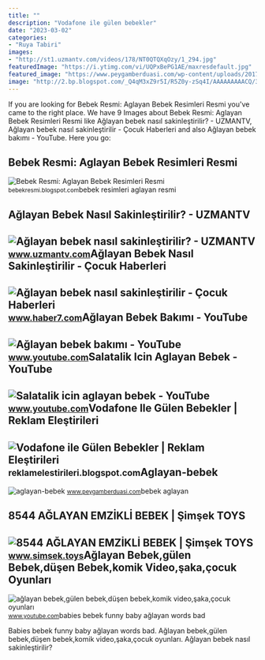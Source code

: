 ```yaml
---
title: ""
description: "Vodafone ile gülen bebekler"
date: "2023-03-02"
categories:
- "Ruya Tabiri"
images:
- "http://st1.uzmantv.com/videos/178/NT0QTQXqOzy/1_294.jpg"
featuredImage: "https://i.ytimg.com/vi/UQPxBePG1AE/maxresdefault.jpg"
featured_image: "https://www.peygamberduasi.com/wp-content/uploads/2017/02/aglayan-bebek.jpg"
image: "http://2.bp.blogspot.com/_Q4qM3xZ9r5I/R5Z0y-zSq4I/AAAAAAAAACQ/3VP4a-M2U-g/s320/aglayan-bebek-resimleri-resim1.jpg"
---
```


If you are looking for Bebek Resmi: Aglayan Bebek Resimleri Resmi you've came to the right place. We have 9 Images about Bebek Resmi: Aglayan Bebek Resimleri Resmi like Ağlayan bebek nasıl sakinleştirilir? - UZMANTV, Ağlayan bebek nasıl sakinleştirilir - Çocuk Haberleri and also Ağlayan bebek bakımı - YouTube. Here you go:

Bebek Resmi: Aglayan Bebek Resimleri Resmi
------------------------------------------

 ![Bebek Resmi: Aglayan Bebek Resimleri Resmi](http://2.bp.blogspot.com/_Q4qM3xZ9r5I/R5Z0y-zSq4I/AAAAAAAAACQ/3VP4a-M2U-g/s320/aglayan-bebek-resimleri-resim1.jpg) <small>bebekresmi.blogspot.com</small>bebek resimleri aglayan resmi

Ağlayan Bebek Nasıl Sakinleştirilir? - UZMANTV
----------------------------------------------

 ![Ağlayan bebek nasıl sakinleştirilir? - UZMANTV](http://st1.uzmantv.com/videos/178/NT0QTQXqOzy/1_294.jpg) <small>www.uzmantv.com</small>Ağlayan Bebek Nasıl Sakinleştirilir - Çocuk Haberleri
-----------------------------------------------------

 ![Ağlayan bebek nasıl sakinleştirilir - Çocuk Haberleri](https://i12.haber7.net/haber/haber7/photos/aglayan_bebek_nasil_sakinlestirilir13770876010_h1064773.jpg) <small>www.haber7.com</small>Ağlayan Bebek Bakımı - YouTube
------------------------------

 ![Ağlayan bebek bakımı - YouTube](https://i.ytimg.com/vi/WPlxDLkwMVw/maxresdefault.jpg) <small>www.youtube.com</small>Salatalik Icin Aglayan Bebek - YouTube
--------------------------------------

 ![Salatalik icin aglayan bebek - YouTube](https://i.ytimg.com/vi/zN7CdZdFD34/maxresdefault.jpg?sqp=-oaymwEmCIAKENAF8quKqQMa8AEB-AGUA4AC0AWKAgwIABABGGUgXChLMA8=&rs=AOn4CLAL4rBH2UE41fLXM-nDZ2B2cq8I3g) <small>www.youtube.com</small>Vodafone Ile Gülen Bebekler | Reklam Eleştirileri
-------------------------------------------------

 ![Vodafone ile Gülen Bebekler | Reklam Eleştirileri](https://3.bp.blogspot.com/-NxpSqzCm8CY/Upi-oF5jZaI/AAAAAAAAE_w/owLNuC0NNrI/s1600/vodafone-aglayan-bebek.jpg) <small>reklamelestirileri.blogspot.com</small>Aglayan-bebek
-------------

 ![aglayan-bebek](https://www.peygamberduasi.com/wp-content/uploads/2017/02/aglayan-bebek.jpg) <small>www.peygamberduasi.com</small>bebek aglayan

8544 AĞLAYAN EMZİKLİ BEBEK | Şimşek TOYS
----------------------------------------

 ![8544 AĞLAYAN EMZİKLİ BEBEK | Şimşek TOYS](https://www.simsek.toys/wp-content/uploads/2021/06/AGLAYAN-BEBEK-2-1357x2048.jpg) <small>www.simsek.toys</small>Ağlayan Bebek,gülen Bebek,düşen Bebek,komik Video,şaka,çocuk Oyunları
---------------------------------------------------------------------

 ![ağlayan bebek,gülen bebek,düşen bebek,komik video,şaka,çocuk oyunları](https://i.ytimg.com/vi/UQPxBePG1AE/maxresdefault.jpg) <small>www.youtube.com</small>babies bebek funny baby ağlayan words bad

Babies bebek funny baby ağlayan words bad. Ağlayan bebek,gülen bebek,düşen bebek,komik video,şaka,çocuk oyunları. Ağlayan bebek nasıl sakinleştirilir?
